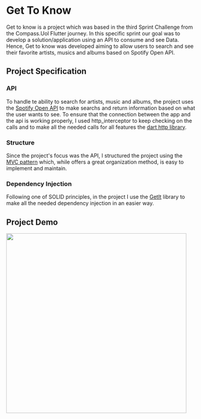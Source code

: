 # Get To Know

Get to know is a project which was based in the third Sprint Challenge from the Compass.Uol Flutter journey. In this specific sprint our goal was to develop a solution/application using an API to consume and see Data. Hence, Get to know was developed aiming to allow users to search and see their favorite artists, musics and albums based on Spotify Open API. 

## Project Specification

### API
To handle te ability to search for artists, music and albums, the project uses the [Spotify Open API](https://developer.spotify.com/documentation/web-api/) to make searchs and return information based on what the user wants to see. To ensure that the connection between the app and the api is working properly, I used http_interceptor to keep checking on the calls and to make all the needed calls for all features the [dart http library](https://pub.dev/packages/http).
 
### Structure
Since the project's focus was the API, I structured the project using the [MVC pattern](https://www.freecodecamp.org/news/the-model-view-controller-pattern-mvc-architecture-and-frameworks-explained/) which, while offers a great organization method, is easy to implement and maintain.

### Dependency Injection
  Following one of SOLID principles, in the project I use the [GetIt](https://pub.dev/packages/get_it) library to make all the needed dependency injection in an easier way.

## Project Demo

<img src="get_to_know_gif.gif" height="480">
